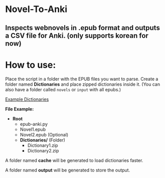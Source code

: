 


# Novel-To-Anki
Inspects webnovels in .epub format and outputs a CSV file for Anki.
(only supports korean for now)
---

# How to use:
Place the script in a folder with the EPUB files you want to parse. Create a folder named **Dictionaries** and place zipped dictionaries inside it.
(You can also have a folder called `novels` or `input` with all epubs.)

[Example Dictionaries](https://github.com/Lyroxide/yomitan-ko-dic/releases)

**File Example:**

-   **Root**
    -   epub-anki.py
    -   Novel1.epub
    -   Novel2.epub (Optional)
    -   **Dictionaries/** (Folder)
        -   Dictionary1.zip
        -   Dictionary2.zip

A folder named **cache** will be generated to load dictionaries faster.

A folder named **output** will be generated to store the output.

